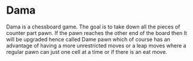 # Dama
Dama is a chessboard game. The goal is to take down all the pieces of counter part pawn. If the pawn reaches the other end of the board then It will be upgraded hence called Dame pawn which of course has an advantage of having a more unrestricted moves or a leap moves where a regular pawn can just one cell at a time or if there is an eat move.
